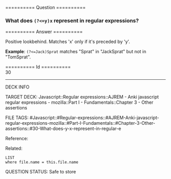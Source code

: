 ========== Question ==========  

### What does `(?<=y)x` represent in regular expressions?  

========== Answer ==========  

Positive lookbehind. Matches 'x' only if it's preceded by 'y'.

**Example**: `(?<=Jack)Sprat` matches "Sprat" in "JackSprat" but not in "TomSprat".

========== Id ==========  
30

---

DECK INFO

TARGET DECK: Javascript::Regular expressions::AJREM - Anki javascript regular expressions - mozilla::Part I - Fundamentals::Chapter 3 - Other assertions

FILE TAGS: #Javascript::#Regular-expressions::#AJREM-Anki-javascript-regular-expressions-mozilla::#Part-I-Fundamentals::#Chapter-3-Other-assertions::#30-What-does-y-x-represent-in-regular-e

Reference:

Related:

```dataview
LIST
where file.name = this.file.name
```


QUESTION STATUS: Safe to store

